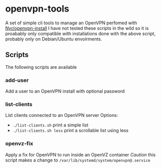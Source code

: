 # openvpn-tools
A set of simple cli tools to manage an OpenVPN perfomed with [Nyr/openvpn-install](https://github.com/Nyr/openvpn-install)
I have not tested these scripts in the wild so it is proabably only compatible with installations done with the above script, probably only on Debian/Ubuntu envoirments.

## Scripts
The following scripts are available

### add-user
Add a user to an OpenVPN install with optional password

### list-clients
List clients connected to an OpenVPN server
Options:
* `./list-clients.sh` print a simple list
* `./list-clients.sh less` print a scrollable list using less

### openvz-fix
Apply a fix for OpenVPN to run inside an OpenVZ container
*Caution* this script makes a change to `/var/lib/systemd/system/openvpn@.service`
